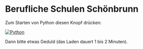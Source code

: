 # Berufliche Schulen Schönbrunn

Zum Starten von Python diesen Knopf drücken:

[![Python](https://mybinder.org/badge.svg)](https://mybinder.org/v2/gh/usetheforce/test/master?urlpath=lab/tree/index.ipynb)

Dann bitte etwas Geduld (das Laden dauert 1 bis 2 Minuten).

